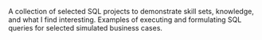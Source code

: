 A collection of selected SQL projects to demonstrate skill sets, knowledge, and what I find interesting.
Examples of executing and formulating SQL queries for selected simulated business cases.
